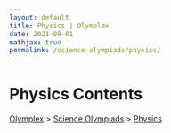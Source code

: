 ```yaml
---
layout: default
title: Physics | Olymplex
date: 2021-09-01
mathjax: true
permalink: /science-olympiads/physics/
---
```

<h1>Physics Contents</h1>
<a href="{{ site.homeurl }}">Olymplex</a> > <a href="{{ site.homeurl }}science-olympiads/">Science Olympiads</a> > <a href="{{ site.homeurl }}science-olympiads/physics/">Physics</a>
